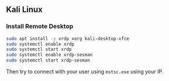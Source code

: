 ## Kali Linux

### Install Remote Desktop

```bash
sudo apt install -y xrdp xorg kali-desktop-xfce
sudo systemctl enable xrdp
sudo systemctl start xrdp
sudo systemctl enable xrdp-sesman
sudo systemctl start xrdp-sesman
```

Then try to connect with your user using `mstsc.exe` using your IP.

